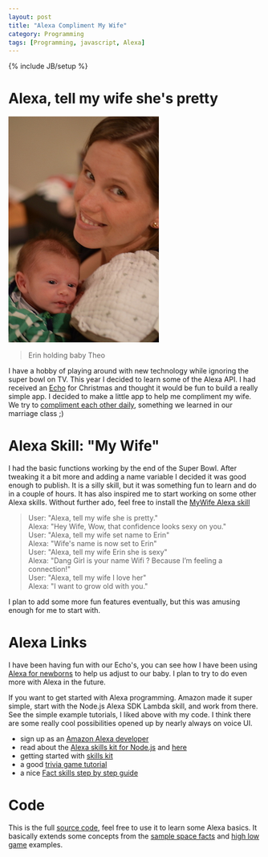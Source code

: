 ```yaml
---
layout: post
title: "Alexa Compliment My Wife"
category: Programming
tags: [Programming, javascript, Alexa]
---
```

{% include JB/setup %}

# Alexa, tell my wife she's pretty

![image](/assets/img/Erin_Pretty_Theo_verticle_sm4.jpg)
> Erin holding baby Theo

I have a hobby of playing around with new technology while ignoring the super bowl on TV. This year I decided to learn some of the Alexa API. I had received an [Echo](https://www.amazon.com/b/?ie=UTF8&node=9818047011&ref_=fs_ods_fs_aucc_cp) for Christmas and thought it would be fun to build a really simple app. I decided to make a little app to help me compliment my wife. We try to [compliment each other daily](https://www.gottman.com/blog/the-positive-perspective-dr-gottmans-magic-ratio/), something we learned in our marriage class ;)
 
# Alexa Skill: "My Wife"

I had the basic functions working by the end of the Super Bowl. After tweaking it a bit more and adding a name variable I decided it was good enough to publish. It is a silly skill, but it was something fun to learn and do in a couple of hours. It has also inspired me to start working on some other Alexa skills. Without further ado, feel free to install the [MyWife Alexa skill](https://www.amazon.com/DanMayer-MyWife/dp/B06XDX5QPM/ref=sr_1_2?s=digital-skills&ie=UTF8&qid=1489859248&sr=1-2&keywords=my+wife)

> User: "Alexa, tell my wife she is pretty."  
> Alexa: "Hey Wife, Wow, that confidence looks sexy on you."  
> User: "Alexa, tell my wife set name to Erin"  
> Alexa: "Wife's name is now set to Erin"  
> User: "Alexa, tell my wife Erin she is sexy"   
> Alexa: "Dang Girl is your name Wifi ? Because I’m feeling a connection!"   
> User: "Alexa, tell my wife I love her"      
> Alexa: "I want to grow old with you."  

I plan to add some more fun features eventually, but this was amusing enough for me to start with.

# Alexa Links

I have been having fun with our Echo's, you can see how I have been using [Alexa for newborns](https://www.mayerdan.com/2017/03/05/Alexa-for-newborns) to help us adjust to our baby. I plan to try to do even more with Alexa in the future.

If you want to get started with Alexa programming. Amazon made it super simple, start with the Node.js Alexa SDK Lambda skill, and work from there. See the simple example tutorials, I liked above with my code. I think there are some really cool possibilities opened up by nearly always on voice UI.

* sign up as an [Amazon Alexa developer](https://developer.amazon.com/alexa)
* read about the [Alexa skills kit for Node.js](https://github.com/alexa/alexa-skills-kit-sdk-for-nodejs) and [here](https://github.com/amzn/alexa-skills-kit-js)
* getting started with [skills kit](https://developer.amazon.com/alexa-skills-kit#Ready%20to%20start%3F)
* a good [trivia game tutorial](https://developer.amazon.com/blogs/post/TxDJWS16KUPVKO/new-alexa-skills-kit-template-build-a-trivia-skill-in-under-an-hour)
* a nice [Fact skills step by step guide](https://developer.amazon.com/blogs/post/Tx3DVGG0K0TPUGQ/updated-alexa-skills-kit-fact-template-step-by-step-guide-to-build-a-fact-skill)

# Code

This is the full [source code](https://gist.github.com/danmayer/34c645ef1780fed7510cf904e04dcc7b), feel free to use it to learn some Alexa basics. It basically extends some concepts from the [sample space facts](https://github.com/alexa/skill-sample-nodejs-fact) and [high low game](https://github.com/alexa/skill-sample-nodejs-highlowgame/blob/master/src/index.js) examples.

<script src="https://gist.github.com/danmayer/34c645ef1780fed7510cf904e04dcc7b.js"></script>
